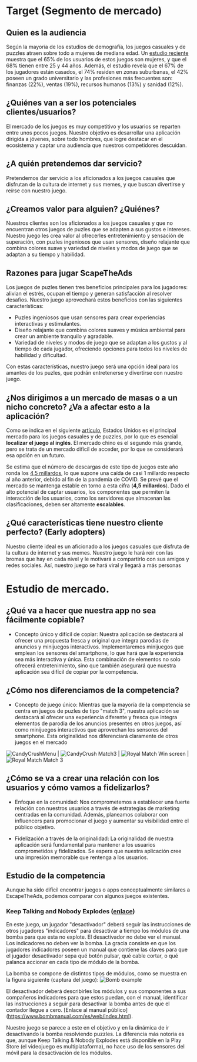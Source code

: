# Target (Segmento de mercado)

## Quien es la audiencia

Según la mayoría de los estudios de demografía, los juegos casuales y de puzzles atraen sobre todo a mujeres de mediana edad. Un [estudio reciente](https://www.aarki.com/insights/category-insights-casual-puzzle-games-user-demographics) muestra que el 65% de los usuarios de estos juegos son mujeres, y que el 68% tienen entre 25 y 44 años. Además, el estudio revela que el 67% de los jugadores están casados, el 74% residen en zonas suburbanas, el 42% poseen un grado universitario y las profesiones más frecuentes son: finanzas (22%), ventas (19%), recursos humanos (13%) y sanidad (12%).

## ¿Quiénes van a ser los potenciales clientes/usuarios?

El mercado de los juegos es muy competitivo y los usuarios se reparten entre unos pocos juegos. Nuestro objetivo es desarrollar una aplicación dirigida a jóvenes, sobre todo hombres, que logre destacar en el ecosistema y captar una audiencia que nuestros competidores descuidan.

## ¿A quién pretendemos dar servicio?

Pretendemos dar servicio a los aficionados a los juegos casuales que disfrutan de la cultura de internet y sus memes, y que buscan divertirse y reírse con nuestro juego.

## ¿Creamos valor para alguien? ¿Quiénes?

Nuestros clientes son los aficionados a los juegos casuales y que no encuentran otros juegos de puzles que se adapten a sus gustos e intereses. Nuestro juego les crea valor al ofrecerles entretenimiento y sensación de superación, con puzles ingeniosos que usan sensores, diseño relajante que combina colores suave y variedad de niveles y modos de juego que se adaptan a su tiempo y habilidad.

## Razones para jugar ScapeTheAds

Los juegos de puzles tienen tres beneficios principales para los jugadores: alivian el estrés, ocupan el tiempo y generan satisfacción al resolver desafíos. Nuestro juego aprovechará estos beneficios con las siguientes características:

- Puzles ingeniosos que usan sensores para crear experiencias interactivas y estimulantes.
- Diseño relajante que combina colores suaves y música ambiental para crear un ambiente tranquilo y agradable.
- Variedad de niveles y modos de juego que se adaptan a los gustos y al tiempo de cada jugador, ofreciendo opciones para todos los niveles de habilidad y dificultad.

Con estas características, nuestro juego será una opción ideal para los amantes de los puzles, que podrán entretenerse y divertirse con nuestro juego.

## ¿Nos dirigimos a un mercado de masas o a un nicho concreto? ¿Va a afectar esto a la aplicación?

Como se indica en el siguiente [artículo](https://www.futuremarketinsights.com/reports/games-and-puzzles-market), Estados Unidos es el principal mercado para los juegos casuales y de puzzles, por lo que es esencial **localizar el juego al inglés**. El mercado chino es el segundo más grande, pero se trata de un mercado difícil de acceder, por lo que se considerará esa opción en un futuro.

Se estima que el número de descargas de este tipo de juegos este año ronda los [4,5 millardos](https://www.businessofapps.com/data/puzzle-games-market/), lo que supone una caída de casi 1 millardo respecto al año anterior, debido al fin de la pandemia de COVID. Se prevé que el mercado se mantenga estable en torno a esta cifra (**4,5 millardos**). Dado el alto potencial de captar usuarios, los componentes que permiten la interacción de los usuarios, como los servidores que almacenan las clasificaciones, deben ser altamente **escalables**.

## ¿Qué características tiene nuestro cliente perfecto? (Early adopters)

Nuestro cliente ideal es un aficionado a los juegos casuales que disfruta de la cultura de internet y sus memes. Nuestro juego le hará reír con las bromas que hay en cada nivel y le motivará a compartirlo con sus amigos y redes sociales. Así, nuestro juego se hará viral y llegará a más personas

# Estudio de mercado.

## ¿Qué va a hacer que nuestra app no sea fácilmente copiable?

- Concepto único y difícil de copiar: Nuestra aplicación se destacará al ofrecer una propuesta fresca y original que integra parodias de anuncios y minijuegos interactivos. Implementaremos minijuegos que emplean los sensores del smartphone, lo que hará que la experiencia sea más interactiva y única. Esta combinación de elementos no solo ofrecerá entretenimiento, sino que también asegurará que nuestra aplicación sea difícil de copiar por la competencia.

## ¿Cómo nos diferenciamos de la competencia?

- Concepto de juego único: Mientras que la mayoría de la competencia se centra en juegos de puzles de tipo "match 3", nuestra aplicación se destacará al ofrecer una experiencia diferente y fresca que integra elementos de parodia de los anuncios presentes en otros juegos, así como minijuegos interactivos que aprovechan los sensores del smartphone. Esta originalidad nos diferenciará claramente de otros juegos en el mercado

![CandyCrushMenu](https://github.com/Diego-a-lopez/ScapeTheAds/assets/71869193/9c929a5a-95c2-46b0-934e-3b3600260987) | ![CandyCrush Match3](https://github.com/Diego-a-lopez/ScapeTheAds/assets/71869193/9217173e-106e-41e0-ac54-5604273bae8d) | ![Royal Match Win screen](https://github.com/Diego-a-lopez/ScapeTheAds/assets/71869193/aa3d92ff-692b-4a29-8c12-37451420c2c2) | ![Royal Match Match 3](https://github.com/Diego-a-lopez/ScapeTheAds/assets/71869193/f76c1de9-03e2-4dab-b4a4-4be1488edd83)

## ¿Cómo se va a crear una relación con los usuarios y cómo vamos a fidelizarlos?

- Enfoque en la comunidad: Nos comprometemos a establecer una fuerte relación con nuestros usuarios a través de estrategias de marketing centradas en la comunidad. Además, planeamos colaborar con influencers para promocionar el juego y aumentar su visibilidad entre el público objetivo.

- Fidelización a través de la originalidad: La originalidad de nuestra aplicación será fundamental para mantener a los usuarios comprometidos y fidelizados. Se espera que nuestra aplicación cree una impresión memorable que rentenga a los usuarios.


## Estudio de la competencia
Aunque ha sido difícil encontrar juegos o apps conceptualmente similares a EscapeTheAds, podemos comparar con algunos juegos existentes.

### Keep Talking and Nobody Explodes ([enlace](https://store.steampowered.com/app/341800/Keep_Talking_and_Nobody_Explodes/))

En este juego, un jugador "desactivador" deberá seguir las instrucciones de otros jugadores "indicadores" para desactivar a tiempo los módulos de una bomba para que esta no explote. El desactivador no debe ver el manual. Los indicadores no deben ver la bomba. La gracia consiste en que los jugadores indicadores poseen un manual que contiene las claves para que el jugador desactivador sepa qué botón pulsar, qué cable cortar, o qué palanca accionar en cada tipo de módulo de la bomba.

La bomba se compone de distintos tipos de módulos, como se muestra en la figura siguiente (captura del juego):
![Bomb example](https://cdn.cloudflare.steamstatic.com/steam/apps/341800/ss_08b578d01d5b78c177ac1bb60ab6fe1fa4bda497.600x338.jpg?t=1699020889)

El desactivador deberá describirles los módulos y sus componentes a sus compañeros indicadores para que estos puedan, con el manual, identificar las instrucciones a seguir para desactivar la bomba antes de que el contador llegue a cero. [Enlace al manual público] (https://www.bombmanual.com/es/web/index.html).

Nuestro juego se parece a este en el objetivo y en la dinámica de ir desactivando la bomba resolviendo puzzles. La diferencia más notoria es que, aunque Keep Talking & Nobody Explodes está disponible en la Play Store (el videojuego es multiplataforma), no hace uso de los sensores del móvil para la desactivación de los módulos.
